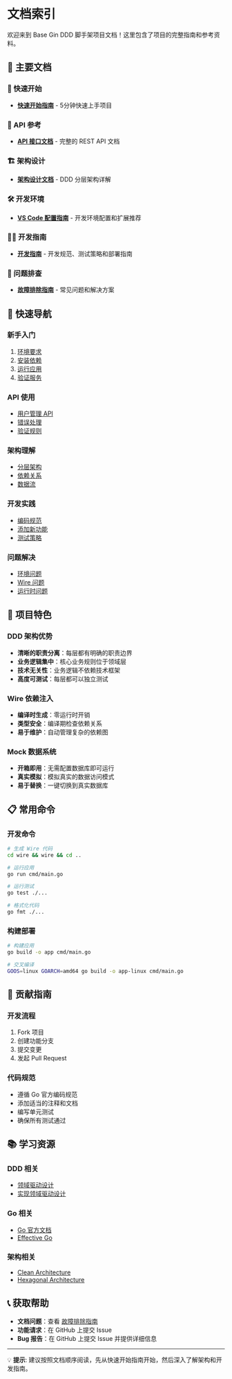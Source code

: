 # 文档索引

欢迎来到 Base Gin DDD 脚手架项目文档！这里包含了项目的完整指南和参考资料。

## 📖 主要文档

### 🚀 快速开始

- **[快速开始指南](./quick-start.md)** - 5分钟快速上手项目

### 🔌 API 参考

- **[API 接口文档](./api.md)** - 完整的 REST API 文档

### 🏗️ 架构设计

- **[架构设计文档](./architecture.md)** - DDD 分层架构详解

### 🛠️ 开发环境

- **[VS Code 配置指南](./vscode.md)** - 开发环境配置和扩展推荐

### 👨‍💻 开发指南

- **[开发指南](./development.md)** - 开发规范、测试策略和部署指南

### 🔧 问题排查

- **[故障排除指南](./troubleshooting.md)** - 常见问题和解决方案

## 🎯 快速导航

### 新手入门

1. [环境要求](./quick-start.md#环境要求)
2. [安装依赖](./quick-start.md#1-安装依赖)
3. [运行应用](./quick-start.md#3-运行应用)
4. [验证服务](./quick-start.md#4-验证服务)

### API 使用

- [用户管理 API](./api.md#用户管理)
- [错误处理](./api.md#错误处理)
- [验证规则](./api.md#验证规则)

### 架构理解

- [分层架构](./architecture.md#分层详解)
- [依赖关系](./architecture.md#依赖关系)
- [数据流](./architecture.md#数据流)

### 开发实践

- [编码规范](./development.md#编码规范)
- [添加新功能](./development.md#添加新功能)
- [测试策略](./development.md#测试策略)

### 问题解决

- [环境问题](./troubleshooting.md#环境问题)
- [Wire 问题](./troubleshooting.md#wire-问题)
- [运行时问题](./troubleshooting.md#运行时问题)

## 🎨 项目特色

### DDD 架构优势

- **清晰的职责分离**：每层都有明确的职责边界
- **业务逻辑集中**：核心业务规则位于领域层
- **技术无关性**：业务逻辑不依赖技术框架
- **高度可测试**：每层都可以独立测试

### Wire 依赖注入

- **编译时生成**：零运行时开销
- **类型安全**：编译期检查依赖关系
- **易于维护**：自动管理复杂的依赖图

### Mock 数据系统

- **开箱即用**：无需配置数据库即可运行
- **真实模拟**：模拟真实的数据访问模式
- **易于替换**：一键切换到真实数据库

## 📋 常用命令

### 开发命令

```bash
# 生成 Wire 代码
cd wire && wire && cd ..

# 运行应用
go run cmd/main.go

# 运行测试
go test ./...

# 格式化代码
go fmt ./...
```

### 构建部署

```bash
# 构建应用
go build -o app cmd/main.go

# 交叉编译
GOOS=linux GOARCH=amd64 go build -o app-linux cmd/main.go
```

## 🤝 贡献指南

### 开发流程

1. Fork 项目
2. 创建功能分支
3. 提交变更
4. 发起 Pull Request

### 代码规范

- 遵循 Go 官方编码规范
- 添加适当的注释和文档
- 编写单元测试
- 确保所有测试通过

## 📚 学习资源

### DDD 相关

- [领域驱动设计](https://book.douban.com/subject/26819666/)
- [实现领域驱动设计](https://book.douban.com/subject/25844633/)

### Go 相关

- [Go 官方文档](https://golang.org/doc/)
- [Effective Go](https://golang.org/doc/effective_go)

### 架构相关

- [Clean Architecture](https://blog.cleancoder.com/uncle-bob/2012/08/13/the-clean-architecture.html)
- [Hexagonal Architecture](https://alistair.cockburn.us/hexagonal-architecture/)

## 📞 获取帮助

- **文档问题**：查看 [故障排除指南](./troubleshooting.md)
- **功能请求**：在 GitHub 上提交 Issue
- **Bug 报告**：在 GitHub 上提交 Issue 并提供详细信息

---

💡 **提示**: 建议按照文档顺序阅读，先从快速开始指南开始，然后深入了解架构和开发指南。
